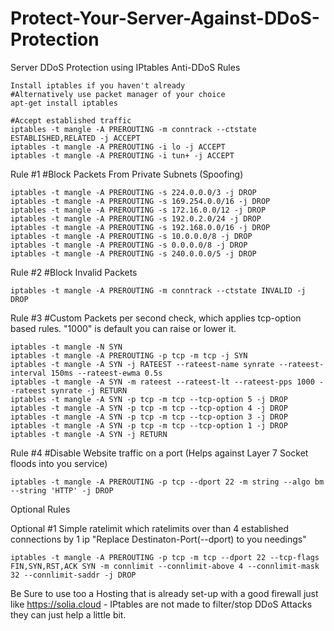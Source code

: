 # Protect-Your-Server-Against-DDoS-Protection
Server DDoS Protection using IPtables Anti-DDoS Rules
```
Install iptables if you haven't already
#Alternatively use packet manager of your choice
apt-get install iptables

#Accept established traffic
iptables -t mangle -A PREROUTING -m conntrack --ctstate ESTABLISHED,RELATED -j ACCEPT
iptables -t mangle -A PREROUTING -i lo -j ACCEPT
iptables -t mangle -A PREROUTING -i tun+ -j ACCEPT

```

Rule #1
#Block Packets From Private Subnets (Spoofing)
```
iptables -t mangle -A PREROUTING -s 224.0.0.0/3 -j DROP 
iptables -t mangle -A PREROUTING -s 169.254.0.0/16 -j DROP 
iptables -t mangle -A PREROUTING -s 172.16.0.0/12 -j DROP 
iptables -t mangle -A PREROUTING -s 192.0.2.0/24 -j DROP 
iptables -t mangle -A PREROUTING -s 192.168.0.0/16 -j DROP 
iptables -t mangle -A PREROUTING -s 10.0.0.0/8 -j DROP 
iptables -t mangle -A PREROUTING -s 0.0.0.0/8 -j DROP 
iptables -t mangle -A PREROUTING -s 240.0.0.0/5 -j DROP 
```

Rule #2
#Block Invalid Packets
```
iptables -t mangle -A PREROUTING -m conntrack --ctstate INVALID -j DROP
```


Rule #3
#Custom Packets per second check, which applies tcp-option based rules. "1000" is default you can raise or lower it.
```
iptables -t mangle -N SYN
iptables -t mangle -A PREROUTING -p tcp -m tcp -j SYN
iptables -t mangle -A SYN -j RATEEST --rateest-name synrate --rateest-interval 150ms --rateest-ewma 0.5s
iptables -t mangle -A SYN -m rateest --rateest-lt --rateest-pps 1000 --rateest synrate -j RETURN
iptables -t mangle -A SYN -p tcp -m tcp --tcp-option 5 -j DROP
iptables -t mangle -A SYN -p tcp -m tcp --tcp-option 4 -j DROP
iptables -t mangle -A SYN -p tcp -m tcp --tcp-option 3 -j DROP
iptables -t mangle -A SYN -p tcp -m tcp --tcp-option 1 -j DROP
iptables -t mangle -A SYN -j RETURN
```

Rule #4
#Disable Website traffic on a port (Helps against Layer 7 Socket floods into you service)
```
iptables -t mangle -A PREROUTING -p tcp --dport 22 -m string --algo bm --string 'HTTP' -j DROP
```

Optional Rules

Optional #1
Simple ratelimit which ratelimits over than 4 established connections by 1 ip "Replace Destinaton-Port(--dport) to you needings"
```
iptables -t mangle -A PREROUTING -p tcp -m tcp --dport 22 --tcp-flags FIN,SYN,RST,ACK SYN -m connlimit --connlimit-above 4 --connlimit-mask 32 --connlimit-saddr -j DROP
```

Be Sure to use too a Hosting that is already set-up with a good firewall just like https://solia.cloud - IPtables are not made to filter/stop DDoS Attacks they can just help a little bit.
